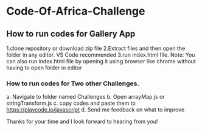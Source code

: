 # Code-Of-Africa-Challenge

## How to run codes for Gallery App
1.clone repository or download zip file 
2.Extract files and then open the folder in any editor. VS Code recommended
3.run index.html file. Note: You can also run index.html file by opening it using browser like chrome without having to open folder in editor

### How to run codes for Two other Challenges.

a. Navigate to folder named Challenges
b. Open arrayMap.js or stringTransform.js
c. copy codes and paste them to https://playcode.io/javascript
d. Send me feedback on what to improve

Thanks for your time and I look forward to hearing from you!

